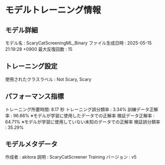 # モデルトレーニング情報

## モデル詳細
モデル名           : ScaryCatScreeningML_Binary
ファイル生成日時   : 2025-05-15 21:19:28 +0900
最大反復回数     : 15

## トレーニング設定
使用されたクラスラベル : Not Scary, Scary

## パフォーマンス指標
トレーニング所要時間: 8.17 秒
トレーニング誤分類率 : 3.34%
訓練データ正解率 : 96.66% ※モデルが学習に使用したデータでの正解率
検証データ正解率 : 64.71% ※モデルが学習に使用していない未知のデータでの正解率
検証誤分類率       : 35.29%

## モデルメタデータ
作成者            : akitora
説明              : ScaryCatScreener Training
バージョン          : v5
